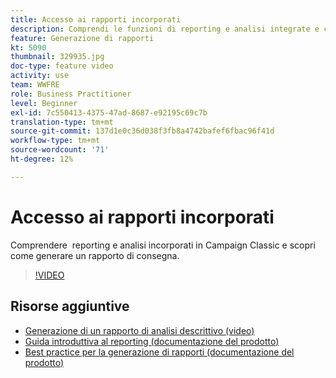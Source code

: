 ```yaml
---
title: Accesso ai rapporti incorporati
description: Comprendi le funzioni di reporting e analisi integrate e come generare un rapporto di consegna.
feature: Generazione di rapporti
kt: 5090
thumbnail: 329935.jpg
doc-type: feature video
activity: use
team: WWFRE
role: Business Practitioner
level: Beginner
exl-id: 7c550413-4375-47ad-8687-e92195c69c7b
translation-type: tm+mt
source-git-commit: 137d1e0c36d038f3fb8a4742bafef6fbac96f41d
workflow-type: tm+mt
source-wordcount: '71'
ht-degree: 12%

---
```


# Accesso ai rapporti incorporati

Comprendere  reporting e analisi incorporati in Campaign Classic e scopri come generare un rapporto di consegna.

>[!VIDEO](https://video.tv.adobe.com/v/329935?quality=12)

## Risorse aggiuntive

* [Generazione di un rapporto di analisi descrittivo (video)](/help/reporting/generating-a-descriptive-analysis-report.md)
* [Guida introduttiva al reporting (documentazione del prodotto)](https://experienceleague.adobe.com/docs/campaign-classic/using/reporting/reporting-in-adobe-campaign/about-adobe-campaign-reporting-tools.html)
* [Best practice per la generazione di rapporti (documentazione del prodotto)](https://experienceleague.adobe.com/docs/campaign-classic/using/reporting/reporting-in-adobe-campaign/best-practices.html)
